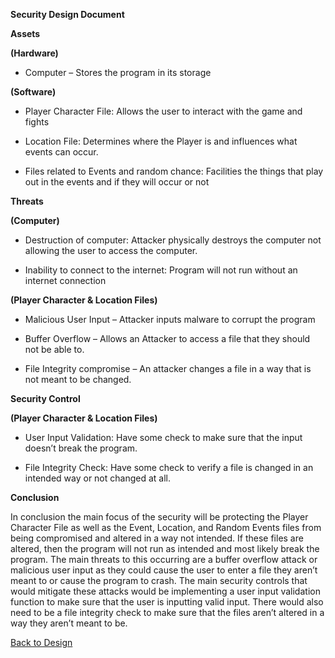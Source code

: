 
**Security Design Document** 

**Assets** 

**(Hardware)** 

- Computer – Stores the program in its storage 

**(Software)** 

- Player Character File: Allows the user to interact with the game and fights  

- Location File: Determines where the Player is and influences what events can occur. 

- Files related to Events and random chance: Facilities the things that play out in the events and if they will occur or not 

**Threats** 

**(Computer)** 

- Destruction of computer: Attacker physically destroys the computer not allowing the user to access the computer. 

- Inability to connect to the internet: Program will not run without an internet connection
  

**(Player Character & Location Files)**  

- Malicious User Input – Attacker inputs malware to corrupt the program 

- Buffer Overflow – Allows an Attacker to access a file that they should not be able to. 

- File Integrity compromise – An attacker changes a file in a way that is not meant to be changed. 


**Security Control** 

**(Player Character & Location Files)**

- User Input Validation: Have some check to make sure that the input doesn’t break the program. 

- File Integrity Check: Have some check to verify a file is changed in an intended way or not changed at all. 

**Conclusion**

In conclusion the main focus of the security will be protecting the Player Character File as well as the Event, Location, and Random Events files from being compromised and altered in a way not intended. If these files are altered, then the program will not run as intended and most likely break the program. The main threats to this occurring are a buffer overflow attack or malicious user input as they could cause the user to enter a file they aren’t meant to or cause the program to crash. The main security controls that would mitigate these attacks would be implementing a user input validation function to make sure that the user is inputting valid input. There would also need to be a file integrity check to make sure that the files aren’t altered in a way they aren’t meant to be. 


[Back to Design](https://github.com/SirRexOfRider/CYBR404-UNK-Oregon-Trail/blob/main/Project/Design/Design.md)
